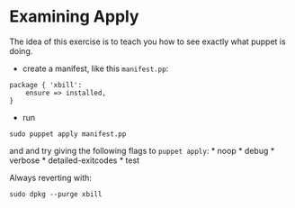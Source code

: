 Examining Apply
===============

The idea of this exercise is to teach you how to see exactly what puppet is doing.

* create a manifest, like this `manifest.pp`:

```puppet
package { 'xbill':
	ensure => installed, 
}
```

* run

```shell
sudo puppet apply manifest.pp
```

and and try giving the following flags to `puppet apply`:
	* noop
	* debug
	* verbose
	* detailed-exitcodes
	* test
	
Always reverting with:

```shell
sudo dpkg --purge xbill
```
